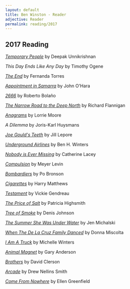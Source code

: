 ```yaml
---
layout: default
title: Ben Winston - Reader
adjective: Reader
permalink: reading/2017
---
```


2017 Reading
------------

[*Temporary People*](https://www.indiebound.org/book/9781632061423) by Deepak Unnikrishnan

*This Day Ends Like Any Day* by Timothy Ogene

[*The End*](https://www.indiebound.org/book/9781632061218) by Fernanda Torres

[*Appointment in Samarra*](https://www.indiebound.org/book/9780375719202) by John O'Hara

[*2666*](https://www.indiebound.org/book/9780312429218) by Roberto Bola&ntilde;o

[*The Narrow Road to the Deep North*](https://www.indiebound.org/book/9780804171472) by Richard Flannigan

[*Anagrams*](https://www.indiebound.org/book/9780307277282) by Lorrie Moore

*A Dilemma* by Joris-Karl Huysmans

[*Joe Gould's Teeth*](https://www.indiebound.org/book/9781101947586) by Jill Lepore

[*Underground Airlines*](https://www.indiebound.org/book/9780316261241) by Ben H. Winters

[*Nobody is Ever Missing*](https://www.indiebound.org/book/9780374534493) by Catherine Lacey

[*Compulsion*](https://www.indiebound.org/book/9781941493021) by Meyer Levin

[*Bombardiers*](https://www.indiebound.org/book/9780812971866) by Po Bronson

[*Cigarettes*](https://www.indiebound.org/book/9781564782038) by Harry Matthews

[*Testament*](https://www.indiebound.org/book/9781771662529) by Vickie Gendreau

[*The Price of Salt*](https://www.indiebound.org/book/9780393325997) by Patricia Highsmith

[*Tree of Smoke*](https://www.indiebound.org/book/9780312427740) by Denis Johnson

[*The Summer She Was Under Water*](https://www.indiebound.org/book/9781938466687) by Jen Michalski

[*When The De La Cruz Family Danced*](https://www.indiebound.org/book/9789881989598) by Donna Miscolta

[*I Am A Truck*](https://www.indiebound.org/book/9781926743783) by Michelle Winters

[*Animal Magnet*](https://www.indiebound.org/book/9780692689288) by Gary Anderson

[*Brothers*](https://www.indiebound.org/book/9781771860864) by David Clerson

[*Arcade*](https://www.indiebound.org/book/9781939419729) by Drew Nellins Smith

[*Come From Nowhere*](https://www.indiebound.org/book/9780979352768) by Ellen Greenfield

